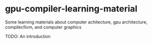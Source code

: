 # gpu-compiler-learning-material
 Some learning materials about  computer achitecture, gpu architecture, compiler/llvm, and computer graphics

 TODO: An introduction